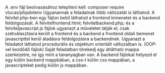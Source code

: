 A .env fájl beolvasásához telepíteni kell:  composer require vlucas/phpdotenv
Ugyanannak a feladatnak több változatát is láthatod.
A felvitel.php-ben egy fájlon belül láthatod a frontend kimenetet és a backend feldolgozását. 
A felvitelfrontend.html; felvitelbackend.php; és a felviteljavascript.js fájlok ugyanazt a műveletet látják el, csak szétválasztásra került a frontend és a backend a frontend oldali bemenet javascripttel kerül átadásra feldolgozásra a backendnek.
Ugyanazt a feladatot láthatod procedurális és objektum orientált változatban is. (OOP-vel kezdődő fájlok) 
Saját feladatban törekedj egy átlátható mappa szerkezetre, ne így mint a tananyagban van. A backend fájlokat helyezd el egy külön backend mappbában, a css-t külön css mappában, a javascripteket pedig külön js mappában.
